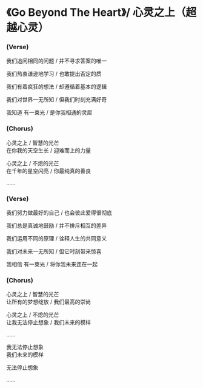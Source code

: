 
# 《Go Beyond The Heart》/ 心灵之上（超越心灵）

### (Verse)

我们追问相同的问题 / 并不寻求答案的唯一

我们热衷谦逊地学习 / 也敢提出否定的质

我们有着疯狂的想法 / 却遵循着基本的逻辑

我们对世界一无所知 / 但我们时刻充满好奇

我知道  有一束光 / 是你我相通的灵犀

### (Chorus)

心灵之上 / 智慧的光芒<br/>
在你我的天空生长 / 迎难而上的力量

心灵之上 / 不熄的光芒<br/>
在千年的星空闪亮 / 你最纯真的善良

......

### (Verse)

我们努力做最好的自己 / 也会彼此爱得很彻底

我们总是真诚地鼓励 / 并不排斥相互的差异 

我们运用不同的原理 / 诠释人生的共同意义

我们对未来一无所知 / 但它时刻带来惊喜

我相信  有一束光 / 将你我未来连在一起

### (Chorus)

心灵之上 / 智慧的光芒<br/>
让所有的梦想绽放 / 我们最高的崇尚

心灵之上 / 不熄的光芒<br/>
让我无法停止想象 / 我们未来的模样

......

我无法停止想象<br/>
我们未来的模样

无法停止想象


......
